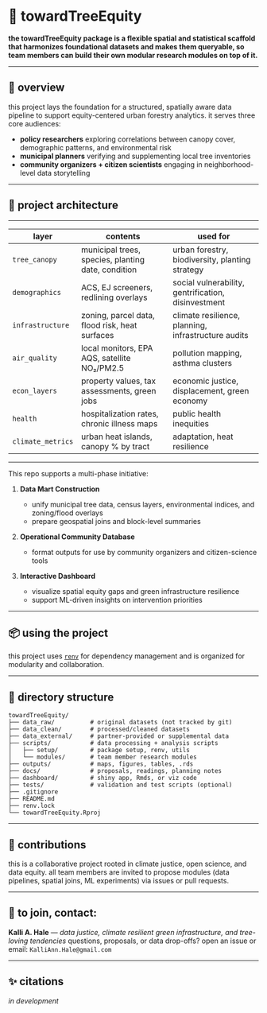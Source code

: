 
# 🌳 towardTreeEquity

**the towardTreeEquity package is a flexible spatial and statistical scaffold 
that harmonizes foundational datasets and makes them queryable, 
so team members can build their own modular research modules on top of it.**



---

## 🌱 overview

this project lays the foundation for a structured, spatially aware data 
pipeline to support equity-centered urban forestry analytics. it serves 
three core audiences:

- **policy researchers** exploring correlations between canopy cover, 
demographic patterns, and environmental risk
- **municipal planners** verifying and supplementing local tree 
inventories
- **community organizers + citizen scientists** engaging in 
neighborhood-level data storytelling

---

## 🧬 project architecture

___

| layer             | contents                                           | used for                                            |
| ----------------- | -------------------------------------------------- | --------------------------------------------------- |
| `tree_canopy`     | municipal trees, species, planting date, condition | urban forestry, biodiversity, planting strategy     |
| `demographics`    | ACS, EJ screeners, redlining overlays              | social vulnerability, gentrification, disinvestment |
| `infrastructure`  | zoning, parcel data, flood risk, heat surfaces     | climate resilience, planning, infrastructure audits |
| `air_quality`     | local monitors, EPA AQS, satellite NO₂/PM2.5       | pollution mapping, asthma clusters                  |
| `econ_layers`     | property values, tax assessments, green jobs       | economic justice, displacement, green economy       |
| `health`          | hospitalization rates, chronic illness maps        | public health inequities                            |
| `climate_metrics` | urban heat islands, canopy % by tract              | adaptation, heat resilience                         |

___

This repo supports a multi-phase initiative:

1. **Data Mart Construction**
   - unify municipal tree data, census layers, environmental indices, and 
zoning/flood overlays
   - prepare geospatial joins and block-level summaries

2. **Operational Community Database**
   - format outputs for use by community organizers and citizen-science 
tools

3. **Interactive Dashboard**
   - visualize spatial equity gaps and green infrastructure resilience
   - support ML-driven insights on intervention priorities

---

## 📦 using the project

this project uses [`renv`](https://rstudio.github.io/renv/) for dependency 
management and is organized for modularity and collaboration.

---

## 📁 directory structure

```
towardTreeEquity/
├── data_raw/          # original datasets (not tracked by git)
├── data_clean/        # processed/cleaned datasets
├── data_external/     # partner-provided or supplemental data
├── scripts/           # data processing + analysis scripts
│   ├── setup/         # package setup, renv, utils
│   └── modules/       # team member research modules
├── outputs/           # maps, figures, tables, .rds
├── docs/              # proposals, readings, planning notes
├── dashboard/         # shiny app, Rmds, or viz code
├── tests/             # validation and test scripts (optional)
├── .gitignore
├── README.md
├── renv.lock
└── towardTreeEquity.Rproj
```

---

## 🤝 contributions

this is a collaborative project rooted in climate justice, open science, 
and data equity. all team members are invited to propose modules (data 
pipelines, spatial joins, ML experiments) via issues or pull requests.

---

## 💌 to join, contact:

**Kalli A. Hale** — *data justice, climate resilient green infrastructure, and 
tree-loving tendencies*
questions, proposals, or data drop-offs? open an issue or email: 
`KalliAnn.Hale@gmail.com`

---

## ✨ citations

*in development*
